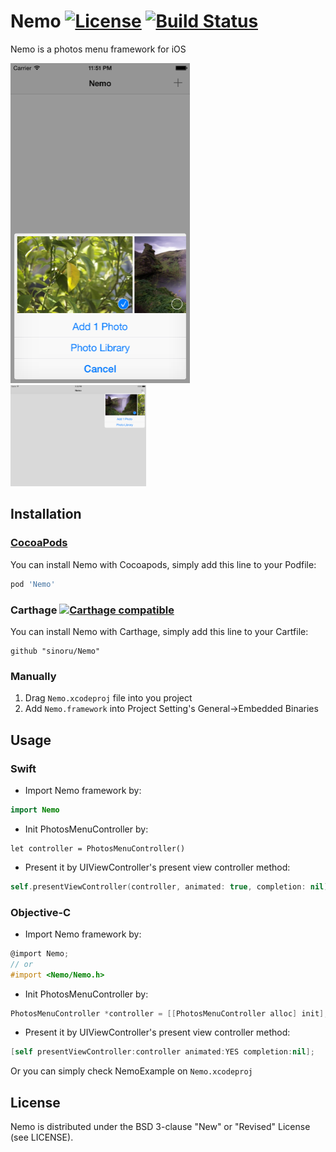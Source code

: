 # Nemo [![License](https://img.shields.io/badge/license-BSD-blue.svg)](https://raw.githubusercontent.com/sinoru/Nemo/master/LICENSE) [![Build Status](https://travis-ci.org/sinoru/Nemo.svg?branch=master)](https://travis-ci.org/sinoru/Nemo)
Nemo is a photos menu framework for iOS

<img src="ScreenShot~iPhone.png" alt="ScreenShot~iPhone.png" width="57%"/>
<img src="ScreenShot~iPad.png" alt="ScreenShot~iPad.png" width="43%"/>

## Installation
### [CocoaPods](https://cocoapods.org)
You can install Nemo with Cocoapods, simply add this line to your Podfile:

```ruby
pod 'Nemo'
```

### Carthage [![Carthage compatible](https://img.shields.io/badge/Carthage-compatible-4BC51D.svg?style=flat)](https://github.com/Carthage/Carthage)
You can install Nemo with Carthage, simply add this line to your Cartfile:

```
github "sinoru/Nemo"
```

### Manually
1. Drag `Nemo.xcodeproj` file into you project
2. Add `Nemo.framework` into Project Setting's General->Embedded Binaries

## Usage
### Swift
* Import Nemo framework by:

```swift
import Nemo
```
* Init PhotosMenuController by:

```swfit
let controller = PhotosMenuController()
```
* Present it by UIViewController's present view controller method:

```swift
self.presentViewController(controller, animated: true, completion: nil)
```
### Objective-C
* Import Nemo framework by:

```objective-c
@import Nemo;
// or
#import <Nemo/Nemo.h>
```
* Init PhotosMenuController by:

```objective-c
PhotosMenuController *controller = [[PhotosMenuController alloc] init];
```
* Present it by UIViewController's present view controller method:

```swift
[self presentViewController:controller animated:YES completion:nil];
```

Or you can simply check NemoExample on `Nemo.xcodeproj`

## License
Nemo is distributed under the BSD 3-clause "New" or "Revised" License (see LICENSE).